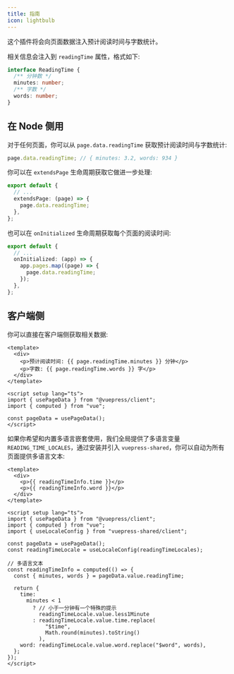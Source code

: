 ```yaml
---
title: 指南
icon: lightbulb
---
```


这个插件将会向页面数据注入预计阅读时间与字数统计。

相关信息会注入到 `readingTime` 属性，格式如下:

```ts
interface ReadingTime {
  /** 分钟数 */
  minutes: number;
  /** 字数 */
  words: number;
}
```

<!-- more -->

## 在 Node 侧用

对于任何页面，你可以从 `page.data.readingTime` 获取预计阅读时间与字数统计:

```ts
page.data.readingTime; // { minutes: 3.2, words: 934 }
```

你可以在 `extendsPage` 生命周期获取它做进一步处理:

```ts
export default {
  // ...
  extendsPage: (page) => {
    page.data.readingTime;
  },
};
```

也可以在 `onInitialized` 生命周期获取每个页面的阅读时间:

```ts
export default {
  // ...
  onInitialized: (app) => {
    app.pages.map((page) => {
      page.data.readingTime;
    });
  },
};
```

## 客户端侧

你可以直接在客户端侧获取相关数据:

```vue
<template>
  <div>
    <p>预计阅读时间: {{ page.readingTime.minutes }} 分钟</p>
    <p>字数: {{ page.readingTime.words }} 字</p>
  </div>
</template>

<script setup lang="ts">
import { usePageData } from "@vuepress/client";
import { computed } from "vue";

const pageData = usePageData();
</script>
```

如果你希望和内置多语言嵌套使用，我们全局提供了多语言变量 `READING_TIME_LOCALES`，通过安装并引入 `vuepress-shared`，你可以自动为所有页面提供多语言文本:

```vue
<template>
  <div>
    <p>{{ readingTimeInfo.time }}</p>
    <p>{{ readingTimeInfo.word }}</p>
  </div>
</template>

<script setup lang="ts">
import { usePageData } from "@vuepress/client";
import { computed } from "vue";
import { useLocaleConfig } from "vuepress-shared/client";

const pageData = usePageData();
const readingTimeLocale = useLocaleConfig(readingTimeLocales);

// 多语言文本
const readingTimeInfo = computed(() => {
  const { minutes, words } = pageData.value.readingTime;

  return {
    time:
      minutes < 1
        ? // 小于一分钟有一个特殊的提示
          readingTimeLocale.value.less1Minute
        : readingTimeLocale.value.time.replace(
            "$time",
            Math.round(minutes).toString()
          ),
    word: readingTimeLocale.value.word.replace("$word", words),
  };
});
</script>
```
